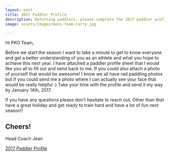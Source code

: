 ```yaml
---
layout: post
title: 2017 Paddler Profile
description: Returning paddlers, please complete the 2017 paddler profile
image: assets/images/mens-team-carry.jpg

---
```


Hi PKO Team,

Before we start the season I want to take a minute to get to know everyone and get a better understanding of you as an athlete and what you hope to achieve this next year. I have attached a paddler profile sheet that I would like you all to fill out and send back to me. If you could also attach a photo of yourself that would be awesome! I know we all have rad paddling photos but if you could send me a photo where I can actually see your face that would be really helpful :) Take your time with the profile and send it my way by January 14th, 2017. 

If you have any questions please don't hesitate to reach out. Other than that have a great holiday and get ready to train hard and have a lot of fun next season!! 

Cheers!
--
Head Coach
Jean

<a href="/assets/docs/2017-paddler-profile.pdf" class="button">2017 Paddler Profile</a>